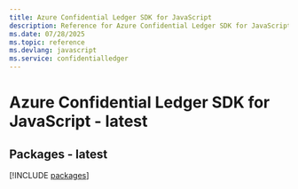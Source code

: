 ```yaml
---
title: Azure Confidential Ledger SDK for JavaScript
description: Reference for Azure Confidential Ledger SDK for JavaScript
ms.date: 07/28/2025
ms.topic: reference
ms.devlang: javascript
ms.service: confidentialledger
---
```

# Azure Confidential Ledger SDK for JavaScript - latest
## Packages - latest
[!INCLUDE [packages](confidential-ledger-index.md)]